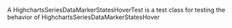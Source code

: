 A HighchartsSeriesDataMarkerStatesHoverTest is a test class for testing the behavior of HighchartsSeriesDataMarkerStatesHover